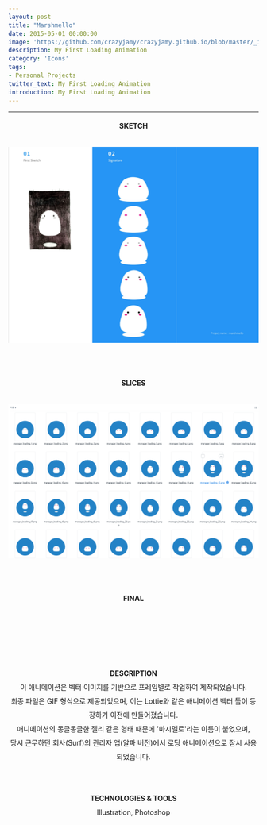 ```yaml
---
layout: post
title: "Marshmello"
date: 2015-05-01 00:00:00
image: 'https://github.com/crazyjamy/crazyjamy.github.io/blob/master/_images/_thumbnail/marshmello.gif?raw=true'
description: My First Loading Animation
category: 'Icons'
tags:
- Personal Projects
twitter_text: My First Loading Animation
introduction: My First Loading Animation
---
```


---
<div align="center" style="line-height: 2; font-family: -apple-system, BlinkMacSystemFont, Lato, Roboto, Segoe UI, Helvetica Neue, Helvetica, Verdana, Arial, sans-serif;">
<strong>SKETCH</strong><br /><br />
<img src="https://github.com/crazyjamy/crazyjamy.github.io/blob/master/_images/_post/marshmello/marshmello.png?raw=true" alt="" width="1000" style= "margin-bottom: 30px;"><br /><br />
<strong> SLICES </strong><br /><br />
<img src="https://github.com/crazyjamy/crazyjamy.github.io/blob/master/_images/_post/marshmello/sli_marshmello.png?raw=true)" alt="" width="800" style= "margin-bottom: 30px;"><br /><br />
<strong> FINAL</strong><br /><br />
<img src="https://github.com/crazyjamy/crazyjamy.github.io/blob/master/_images/_post/marshmello/final-marshmello.gif?raw=true" alt="" width="1000" style= "margin-bottom: 30px;"><br /><br />
<br />
<strong> DESCRIPTION </strong> <br />
이 애니메이션은 벡터 이미지를 기반으로 프레임별로 작업하여 제작되었습니다.<br />  
최종 파일은 GIF 형식으로 제공되었으며, 이는 Lottie와 같은 애니메이션 벡터 툴이 등장하기 이전에 만들어졌습니다. <br />  
애니메이션의 몽글몽글한 젤리 같은 형태 때문에 '마시멜로'라는 이름이 붙었으며,  <br />  
당시 근무하던 회사(Surf)의 관리자 앱(알파 버전)에서 로딩 애니메이션으로 잠시 사용되었습니다. <br />  
<br /> <br />
<strong>TECHNOLOGIES & TOOLS </strong> <br />
Illustration, Photoshop <br />
</div>
